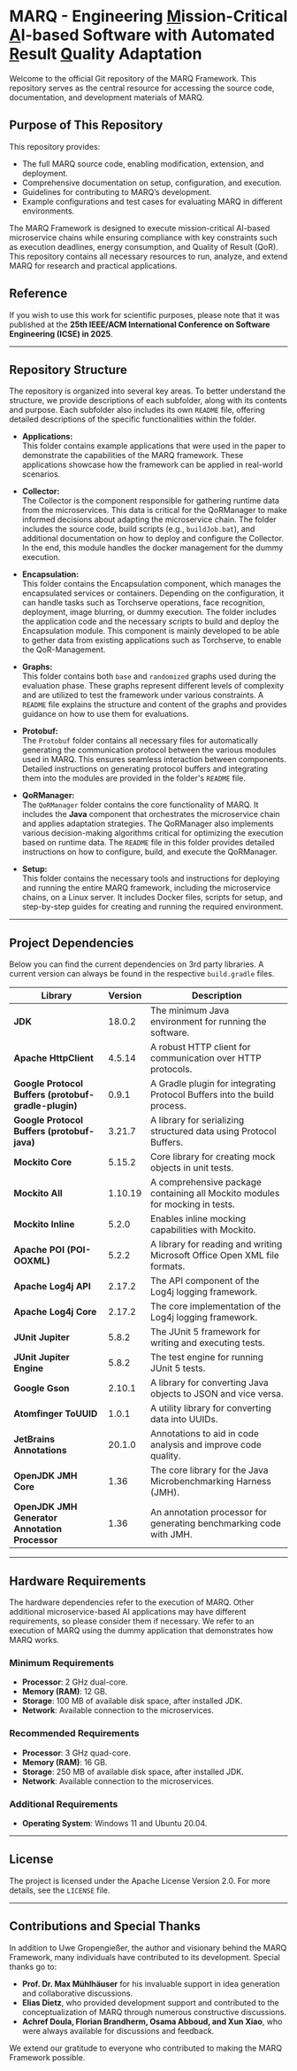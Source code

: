 # MARQ - Engineering <ins>M</ins>ission-Critical <ins>A</ins>I-based Software with Automated <ins>R</ins>esult <ins>Q</ins>uality Adaptation

Welcome to the official Git repository of the MARQ Framework. This repository serves as the central resource for accessing the source code, documentation, and development materials of MARQ.

## Purpose of This Repository
This repository provides:

- The full MARQ source code, enabling modification, extension, and deployment.
- Comprehensive documentation on setup, configuration, and execution.
- Guidelines for contributing to MARQ’s development.
- Example configurations and test cases for evaluating MARQ in different environments.

The MARQ Framework is designed to execute mission-critical AI-based microservice chains while ensuring compliance with 
key constraints such as execution deadlines, energy consumption, and Quality of Result (QoR). This repository contains all necessary resources to run, analyze, and extend MARQ for research and practical applications.

## Reference
If you wish to use this work for scientific purposes, please note that it was published at the
**25th IEEE/ACM International Conference on Software Engineering (ICSE) in 2025**.

----

## Repository Structure
The repository is organized into several key areas. To better understand the structure, we provide descriptions of each subfolder, along with its contents and purpose. Each subfolder also includes its own `README` file, offering detailed descriptions of the specific functionalities within the folder.

- **Applications:**  
  This folder contains example applications that were used in the paper to demonstrate the capabilities of the MARQ framework. These applications showcase how the framework can be applied in real-world scenarios.

- **Collector:**  
  The Collector is the component responsible for gathering runtime data from the microservices. This data is critical for the QoRManager to make informed decisions about adapting the microservice chain. The folder includes the source code, build scripts (e.g., `buildJob.bat`), and additional documentation on how to deploy and configure the Collector. In the end, this module handles the docker management for the dummy execution. 

- **Encapsulation:**  
  This folder contains the Encapsulation component, which manages the encapsulated services or containers. Depending on the configuration, it can handle tasks such as Torchserve operations, face recognition, deployment, image blurring, or dummy execution. The folder includes the application code and the necessary scripts to build and deploy the Encapsulation module. This component is mainly developed to be able to gether data from existing applications such as Torchserve, to enable the QoR-Management. 

- **Graphs:**  
  This folder contains both `base` and `randomized` graphs used during the evaluation phase. These graphs represent different levels of complexity and are utilized to test the framework under various constraints. A `README` file explains the structure and content of the graphs and provides guidance on how to use them for evaluations.

- **Protobuf:**  
  The `Protobuf` folder contains all necessary files for automatically generating the communication protocol between the various modules used in MARQ. This ensures seamless interaction between components. Detailed instructions on generating protocol buffers and integrating them into the modules are provided in the folder's `README` file.

- **QoRManager:**  
  The `QoRManager` folder contains the core functionality of MARQ. It includes the **Java** component that orchestrates the microservice chain and applies adaptation strategies. The QoRManager also implements various decision-making algorithms critical for optimizing the execution based on runtime data. The `README` file in this folder provides detailed instructions on how to configure, build, and execute the QoRManager.

- **Setup:**  
  This folder contains the necessary tools and instructions for deploying and running the entire MARQ framework, including the microservice chains, on a Linux server. It includes Docker files, scripts for setup, and step-by-step guides for creating and running the required environment.

----
## Project Dependencies
Below you can find the current dependencies on 3rd party libraries. A current version can always be found in the 
respective `build.gradle` files.

| Library                                              | Version | Description                                                                  |
|------------------------------------------------------|--------|------------------------------------------------------------------------------|
| **JDK**                                              | 18.0.2 | The minimum Java environment for running the software.                       |
| **Apache HttpClient**                                | 4.5.14 | A robust HTTP client for communication over HTTP protocols.                  |
| **Google Protocol Buffers (protobuf-gradle-plugin)** | 0.9.1  | A Gradle plugin for integrating Protocol Buffers into the build process.     |
| **Google Protocol Buffers (protobuf-java)**          | 3.21.7 | A library for serializing structured data using Protocol Buffers.            |
| **Mockito Core**                                     | 5.15.2 | Core library for creating mock objects in unit tests.                        |
| **Mockito All**                                      | 1.10.19 | A comprehensive package containing all Mockito modules for mocking in tests. |
| **Mockito Inline**                                   | 5.2.0  | Enables inline mocking capabilities with Mockito.                            |
| **Apache POI (POI-OOXML)**                           | 5.2.2  | A library for reading and writing Microsoft Office Open XML file formats.    |
| **Apache Log4j API**                                 | 2.17.2 | The API component of the Log4j logging framework.                            |
| **Apache Log4j Core**                                | 2.17.2 | The core implementation of the Log4j logging framework.                      |
| **JUnit Jupiter**                                    | 5.8.2  | The JUnit 5 framework for writing and executing tests.                       |
| **JUnit Jupiter Engine**                             | 5.8.2  | The test engine for running JUnit 5 tests.                                   |
| **Google Gson**                                      | 2.10.1 | A library for converting Java objects to JSON and vice versa.                |
| **Atomfinger ToUUID**                                | 1.0.1  | A utility library for converting data into UUIDs.                            |
| **JetBrains Annotations**                            | 20.1.0 | Annotations to aid in code analysis and improve code quality.                |
| **OpenJDK JMH Core**                                 | 1.36   | The core library for the Java Microbenchmarking Harness (JMH).               |
| **OpenJDK JMH Generator Annotation Processor**       | 1.36   | An annotation processor for generating benchmarking code with JMH.           |

----
## Hardware Requirements

The hardware dependencies refer to the execution of MARQ. Other additional microservice-based AI applications may have
different requirements, so please consider them if necessary. We refer to an execution of MARQ using the dummy 
application that demonstrates how MARQ works.
### Minimum Requirements

- **Processor**: 2 GHz dual-core.
- **Memory (RAM)**: 12 GB.
- **Storage**: 100 MB of available disk space, after installed JDK.
- **Network**: Available connection to the microservices.

### Recommended Requirements

- **Processor**: 3 GHz quad-core.
- **Memory (RAM)**: 16 GB.
- **Storage**: 250 MB of available disk space, after installed JDK.
- **Network**: Available connection to the microservices.

### Additional Requirements

- **Operating System**: Windows 11 and Ubuntu 20.04.

----
## License
The project is licensed under the Apache License Version 2.0. For more details, see the `LICENSE` file.

----
## Contributions and Special Thanks
In addition to Uwe Gropengießer, the author and visionary behind the MARQ Framework, many individuals have contributed to its development. Special thanks go to:

- **Prof. Dr. Max Mühlhäuser** for his invaluable support in idea generation and collaborative discussions.
- **Elias Dietz**, who provided development support and contributed to the conceptualization of MARQ through numerous constructive discussions.
- **Achref Doula, Florian Brandherm, Osama Abboud, and Xun Xiao**, who were always available for discussions and feedback.

We extend our gratitude to everyone who contributed to making the MARQ Framework possible.
